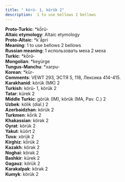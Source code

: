 ```yaml
---
title: " körü- 1, körük 2"
description:  1 to use bellows 2 bellows
---
```


<strong>Proto-Turkic</strong>:  *kȫrü-<br>
<strong>Altaic etymology</strong>:  Altaic etymology<br>
<strong> Proto-Altaic</strong>:  *k`ā́pri<br>
<strong>Meaning</strong>:  1 to use bellows 2 bellows<br>
<strong>Russian meaning</strong>:  1 использовать меха 2 меха<br>
<strong>Turkic</strong>:  *kȫrü-<br>
<strong>Mongolian</strong>:  *keɣürge<br>
<strong>Tungus-Manchu</strong>:  *xarpu-<br>
<strong>Korean</strong>:  *kūr-<br>
<strong>Comments</strong>:  VEWT 293, ЭСТЯ 5, 118, Лексика 414-415.<br>
<strong>Karakhanid</strong>:  körük (MK) 2<br>
<strong>Turkish</strong>:  körü- 1, körük 2<br>
<strong>Tatar</strong>:  kürek 2<br>
<strong>Middle Turkic</strong>:  görük (IM), körük (MA, Pav. C.) 2<br>
<strong>Uzbek</strong>:  kölik (dial.) 2<br>
<strong>Azerbaidzhan</strong>:  körük 2<br>
<strong>Turkmen</strong>:  kȫrik 2<br>
<strong>Khakassian</strong>:  körǝk 2<br>
<strong>Oyrat</strong>:  körük 2<br>
<strong>Yakut</strong>:  küört 2<br>
<strong>Tuva</strong>:  xörük 2<br>
<strong>Kirghiz</strong>:  kȫrük 2<br>
<strong>Kazakh</strong>:  körǝk 2<br>
<strong>Noghai</strong>:  körǝk 2<br>
<strong>Bashkir</strong>:  kürek 2<br>
<strong>Gagauz</strong>:  körük 2<br>
<strong>Karakalpak</strong>:  körǝk 2<br>
<strong>Kumyk</strong>:  körük 2<br>


